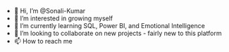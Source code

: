 - 👋 Hi, I’m @Sonali-Kumar
- 👀 I’m interested in growing myself
- 🌱 I’m currently learning SQL, Power BI, and Emotional Intelligence
- 💞️ I’m looking to collaborate on new projects - fairly new to this platform
- 📫 How to reach me 

<!---
Sonali-Kumar/Sonali-Kumar is a ✨ special ✨ repository because its `README.md` (this file) appears on your GitHub profile.
You can click the Preview link to take a look at your changes.
--->
